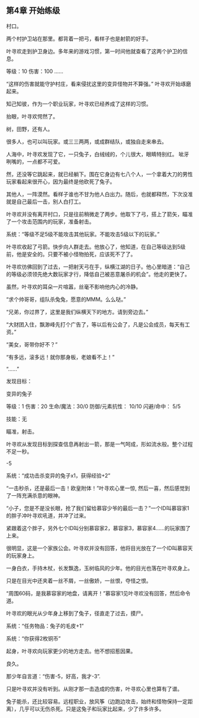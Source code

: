 ## 第4章 开始练级

村口。

两个村护卫站在那里。都背着一把弓，看样子也是射箭的好手。

叶寻欢走到护卫身边。多年来的游戏习惯，第一时间他就查看了这两个护卫的信息。

等级：10
伤害：100
......

“这样的伤害就能守护村庄，看来侵扰这里的变异怪物并不算强。” 叶寻欢开始琢磨起来。

知己知彼，作为一个职业玩家，叶寻欢已经养成了这样的习惯。

抬眼，叶寻欢愕然了。

树，田野，还有人。

很多人，也可以叫玩家。或三三两两，或成群结队，或独自走来串去。

人海中，叶寻欢发现了它，一只兔子，白绒绒的，个儿很大，眼睛特别红。 呲牙咧嘴的，一点都不可爱。

然，还没等它跳起来，就已经躺下。围在它身边有七八个人，一个拿着大刀的男性玩家看起来很开心，因为最终是他砍死了兔子。

其他人，一阵漠然。看样子谁也不甘为他人白出力。随后，也就都释然，下次没准就是自己最后一击，别人白打工。

叶寻欢并没有离开村口，只是往前稍微走了两步。他取下了弓，搭上了箭矢，瞄准了一个攻击范围内的玩家，准备射击。

系统：“等级不足5级不能攻击其他玩家。不能攻击5级以下的玩家。”

叶寻欢收起了弓箭。快步向人群走去。他放心了，他知道，在自己等级达到5级前，他是安全的。只要不被小怪物拍死，应该死不了了。

叶寻欢彷佛回到了过去，一把射天弓在手，纵横江湖的日子。他心里暗道：“自己的等级必须领先绝大数玩家才行，降低自己被恶意屠杀的机会”。他走的更快了。

虽然，叶寻欢的耳朵一片喧嚣，丝毫不影响他内心的冷静。

“求个帅哥哥，组队杀兔兔，愿意的MMM。么么哒。”

“兄弟，你过界了，这里是我们纵横天下的地方。请到旁边去。”

“大财团入住，飘渺峰先打个广告了，等以后有公会了，凡是公会成员，每天有工资。”

“美女，哥带你好不？”

“有多远，滚多远！就你那身板，老娘看不上！”

“......”

发现目标：

变异的兔子

等级：1
伤害：20
生命/魔法：30/0
防御/元素抗性： 10/10
闪避/命中： 5/5

技能：无

瞄准，射击。

叶寻欢从发现目标到探查信息再射出一箭，那是一气呵成，形如流水般。整个过程不足一秒。

-5

系统：“成功击杀变异的兔子x1，获得经验+2”

“一击秒杀，还是最后一击！欧皇附体！”叶寻欢心里一惊, 然后一喜，然后感觉到了一阵充满杀意的眼神。

“小子，您是不是没长眼，抢了我们留给慕容少爷的最后一击？”一个ID叫慕容家1的胖子冲叶寻欢吼道，并冲了过来。

紧跟着这个胖子，另外七个ID叫分别慕容家2，慕容家3，慕容家4......的玩家围了上来。

很明显，这是一个家族公会。叶寻欢并没有回答，他将目光放在了一个ID叫慕容天的玩家身上。

一身白衣，手持木杖，长发飘逸，玉树临风的少年。他的目光也落在叶寻欢身上。

只是在目光中还夹着一丝不屑，一丝傲娇，一丝恨，夺怪之恨。

“周围60码，是我慕容家的地盘，请离开！”慕容家1见叶寻欢没有回答，然后命令道。

叶寻欢的眼光从少年身上移到了兔子，径直走了过去，摸尸。

系统：“任务物品：兔子的毛皮+1”

系统：“你获得2枚铜币”

起身，叶寻欢向玩家更少的地方走去。他不想招惹因果。

良久。

那少年自言道：“伤害-5，好高，我才-3”.

只是叶寻欢并没有听到。从刚才那一击造成的伤害，叶寻欢心里也算有了谱。

兔子能杀，还比较容易。远程职业，放风筝（边跑边攻击，始终和怪物保持一定距离），几乎可以无伤杀死。只是这兔子和玩家比起来，少了许多许多。



